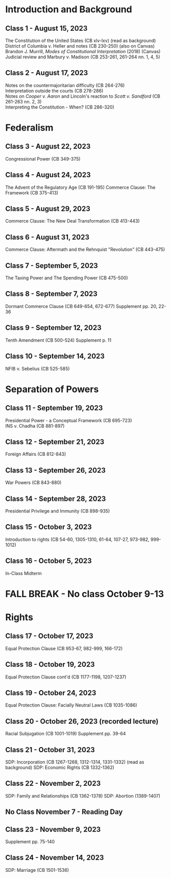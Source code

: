 # Introduction and Background

## Class 1 - August 15, 2023
The Constitution of the United States (CB xlv-lxv) (read as background)  
District of Columbia v. Heller and notes (CB 230-250) (also on Canvas)  
Brandon J. Murrill, _Modes of Constitutional Interpretation_ (2018) (Canvas)  
Judicial review and Marbury v. Madison (CB 253-261, 261-264 nn. 1, 4, 5)  

## Class 2 - August 17, 2023
Notes on the countermajoritarian difficulty (CB 264-276)  
Interpretation outside the courts (CB 278-286)  
Notes on _Cooper v. Aaron_ and Lincoln's reaction to _Scott v. Sandford_ (CB 261-263 nn. 2, 3)  
Interpreting the Constitution - When? (CB 286-320)

# Federalism

## Class 3 - August 22, 2023
Congressional Power (CB 349-375)

## Class 4 - August 24, 2023
The Advent of the Regulatory Age (CB 191-195)
Commerce Clause: The Framework (CB 375-413)

## Class 5 - August 29, 2023
Commerce Clause: The New Deal Transformation (CB 413-443)

## Class 6 - August 31, 2023
Commerce Clause: Aftermath and the Rehnquist "Revolution" (CB 443-475)

## Class 7 - September 5, 2023
The Taxing Power and The Spending Power (CB 475-500)

## Class 8 - September 7, 2023
Dormant Commerce Clause (CB 649-654, 672-677)
Supplement pp. 20, 22-36

## Class 9 - September 12, 2023
Tenth Amendment (CB 500-524)
Supplement p. 11

## Class 10 - September 14, 2023
NFIB v. Sebelius (CB 525-585)

# Separation of Powers

## Class 11 - September 19, 2023
Presidential Power - a Conceptual Framework (CB 695-723)  
INS v. Chadha (CB 881-897)

## Class 12 - September 21, 2023
Foreign Affairs (CB 812-843)

## Class 13 - September 26, 2023
War Powers (CB 843-880)

## Class 14 - September 28, 2023
Presidential Privilege and Immunity (CB 898-935)

## Class 15 - October 3, 2023
Introduction to rights (CB 54-60, 1305-1310, 61-64, 107-27, 973-982, 999-1012)

## Class 16 - October 5, 2023
In-Class Midterm

# FALL BREAK - No class October 9-13

# Rights

## Class 17 - October 17, 2023
Equal Protection Clause (CB 953-67, 982-999, 166-172)

## Class 18 - October 19, 2023
Equal Protection Clause cont'd (CB 1177-1198, 1207-1237)

## Class 19 - October 24, 2023
Equal Protection Clause: Facially Neutral Laws (CB 1035-1086)

## Class 20 - October 26, 2023 (recorded lecture)
Racial Subjugation (CB 1001-1019)
Supplement pp. 39-64

## Class 21 - October 31, 2023
SDP: Incorporation (CB 1267-1268, 1312-1314, 1331-1332) (read as background)
SDP: Economic Rights (CB 1332-1362)

## Class 22 - November 2, 2023
SDP: Family and Relationships (CB 1362-1378)
SDP: Abortion (1389-1407)

## No Class November 7 - Reading Day

## Class 23 - November 9, 2023
Supplement pp. 75-140

## Class 24 - November 14, 2023
SDP: Marriage (CB 1501-1536)
